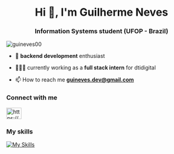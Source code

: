 <h1 align="center">Hi 👋, I'm Guilherme Neves</h1>
<h3 align="center">Information Systems student (UFOP - Brazil)</h3>

<p align="left"> <img src="https://komarev.com/ghpvc/?username=guineves00&label=Profile%20views&color=0e75b6&style=plastic" alt="guineves00" /> </p>

- 🌱  **backend development** enthusiast

- 🧑🏻‍💻 currently working as a **full stack intern** for dtidigital

- 📫 How to reach me **guineves.dev@gmail.com**

<h3 align="left">Connect with me</h3>
<p align="left">
<a href="https://linkedin.com/in/https://www.linkedin.com/in/guineves00/" target="blank"><img align="center" src="https://raw.githubusercontent.com/rahuldkjain/github-profile-readme-generator/master/src/images/icons/Social/linked-in-alt.svg" alt="https://www.linkedin.com/in/guineves00/" height="30" width="40" /></a>
</p>

<h3 align="left">My skills</h3>

[![My Skills](https://skillicons.dev/icons?i=linux,java,python,javascript,c,spring,flask,postman,postgresql,mongodb,html,css,bootstrap)](https://skillicons.dev)

<!---
GuiNeves00/GuiNeves00 is a ✨ special ✨ repository because its `README.md` (this file) appears on your GitHub profile.
You can click the Preview link to take a look at your changes.
--->
